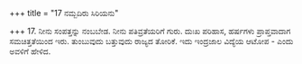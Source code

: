 +++
title = "17 ನಮ್ಬದಿರು ಸಿರಿಯನು"

+++
17. ನೀನು ಸಂಪತ್ತನ್ನು ನಂಬಬೇಡ. ನೀನು ಪತಿವ್ರತೆಯರಿಗೆ ಗುರು. ದುಃಖ ಪರಿಹಾಸ, ಹರ್ಷಗಳು ಪ್ರಾಪ್ತವಾದಾಗ ಸಮಚಿತ್ತತೆಯಿಂದ ಇರು. ತುಂಬುವುದು ಬತ್ತುವುದು ರಾಜ್ಯದ ತೋರಿಕೆ. ಇದು ಇಂದ್ರಜಾಲ ವಿದ್ಯೆಯ ಆಟೋಪ - ಎಂದು ಅವಳಿಗೆ ಹೇಳಿದ.